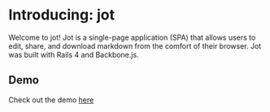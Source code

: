 # Introducing: jot

Welcome to jot! Jot is a single-page application (SPA) that allows users to edit, share, and download markdown from the comfort of their browser. Jot was built with Rails 4 and Backbone.js.

## Demo

Check out the demo [here](http://jot-app.herokuapp.com)